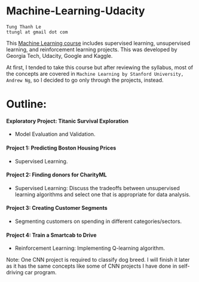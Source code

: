 # Machine-Learning-Udacity

    Tung Thanh Le
    ttungl at gmail dot com

This [Machine Learning course](https://www.udacity.com/course/machine-learning-engineer-nanodegree--nd009) includes supervised learning, unsupervised learning, and reinforcement learning projects. This was developed by Georgia Tech, Udacity, Google and Kaggle.

At first, I tended to take this course but after reviewing the syllabus, most of the concepts are covered in `Machine Learning by Stanford University, Andrew Ng`, so I decided to go only through the projects, instead. 

# Outline:

#### Exploratory Project: Titanic Survival Exploration
+ Model Evaluation and Validation.

#### Project 1: Predicting Boston Housing Prices
+ Supervised Learning.

#### Project 2: Finding donors for CharityML
+ Supervised Learning: Discuss the tradeoffs between unsupervised learning algorithms and select one that is appropriate for data analysis.

#### Project 3: Creating Customer Segments 
+ Segmenting customers on spending in different categories/sectors.

#### Project 4: Train a Smartcab to Drive 
+ Reinforcement Learning: Implementing Q-learning algorithm.


Note: One CNN project is required to classify dog breed. I will finish it later as it has the same concepts like some of CNN projects I have done in self-driving car program.
